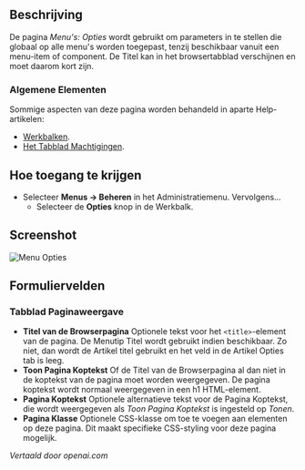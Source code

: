 <!-- Filename: Help4.x:Menus:_Options  / Display title: Menu's: Opties -->

## Beschrijving

De pagina *Menu's: Opties* wordt gebruikt om parameters in te stellen die globaal op alle menu's worden toegepast, tenzij beschikbaar vanuit een menu-item of component. De Titel kan in het browsertabblad verschijnen en moet daarom kort zijn.

### Algemene Elementen

Sommige aspecten van deze pagina worden behandeld in aparte Help-artikelen:

* [Werkbalken](jdocmanual?article=help/common-elements/toolbars).
* [Het Tabblad Machtigingen](jdocmanual?article=help/common-elements/edit-permissions).

## Hoe toegang te krijgen

- Selecteer **Menus → Beheren** in het Administratiemenu. Vervolgens...
  - Selecteer de **Opties** knop in de Werkbalk.

## Screenshot

![Menu Opties](../../../nl/images/menus/menu-options-page-display-tab.png)

## Formuliervelden

### Tabblad Paginaweergave

- **Titel van de Browserpagina** Optionele tekst voor het `<title>`-element van de pagina. De Menutip Titel wordt gebruikt indien beschikbaar. Zo niet, dan wordt de Artikel titel gebruikt en het veld in de Artikel Opties tab is leeg.
- **Toon Pagina Koptekst** Of de Titel van de Browserpagina al dan niet in de koptekst van de pagina moet worden weergegeven. De pagina koptekst wordt normaal weergegeven in een h1 HTML-element.
- **Pagina Koptekst** Optionele alternatieve tekst voor de Pagina Koptekst, die wordt weergegeven als *Toon Pagina Koptekst* is ingesteld op *Tonen*.
- **Pagina Klasse** Optionele CSS-klasse om toe te voegen aan elementen op deze pagina. Dit maakt specifieke CSS-styling voor deze pagina mogelijk.

*Vertaald door openai.com*

